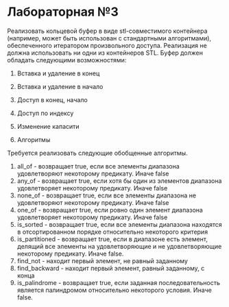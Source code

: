 # Лабораторная №3
Реализовать кольцевой буфер в виде stl-совместимого контейнера (например, может
быть использован с стандартными алгоритмами), обеспеченного итератором
произвольного доступа. Реализация не должна использовать ни одни из контейнеров
STL.
Буфер должен обладать следующими возможностями:
1. Вставка и удаление в конец
2. Вставка и удаление в начало
3. Доступ в конец, начало
4. Доступ по индексу
5. Изменение капасити

2. Алгоритмы

Требуется реализовать следующие обобщенные алгоритмы.
1. all_of - возвращает true, если все элементы диапазона удовлетворяют
некоторому предикату. Иначе false
2. any_of - возвращает true, если хотя бы один из элементов диапазона
удовлетворяет некоторому предикату. Иначе false
3. none_of - возвращает true, если все элементы диапазона не удовлетворяют
некоторому предикату. Иначе false
4. one_of - возвращает true, если ровно один элемент диапазона удовлетворяет
некоторому предикату. Иначе false
5. is_sorted - возвращает true, если все элементы диапазона находятся в
отсортированном порядке относительно некоторого критерия
6. is_partitioned - возвращает true, если в диапазоне есть элемент, делящий все
элементы на удовлетворяющие и не удовлетворяющие некоторому предикату.
Иначе false.
7. find_not - находит первый элемент, не равный заданному
8. find_backward - находит первый элемент, равный заданному, с конца
9. is_palindrome - возвращает true, если заданная последовательность является
палиндромом относительно некоторого условия. Иначе false.